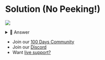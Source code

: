 # Solution (No Peeking!)
![](https://www.youtube.com/watch?v=q_gsLH9aTWc)

<details> <summary> 👀 Answer </summary>

```python
import tkinter as tk
from PIL import Image, ImageTk

window = tk.Tk()
window.title("Guess Who?")
window.geometry("400x400")

label = "Guess Who?"

def showImage():
  person = text.get("1.0", "end")
  if person.lower().strip() == "mo":
    canvas.itemconfig(container, image=mo)
  elif person.lower().strip() == "charlotte":
    canvas.itemconfig(container, image=charlotte)
  elif person.lower().strip() == "gerald":
    canvas.itemconfig(container, image=gerald)
  elif person.lower().strip() == "katie":
    canvas.itemconfig(container, image=katie)
  else:
    hello["text"] = "Unable to find this user"

hello = tk.Label(text=label)
hello.pack()
text = tk.Text(window, height=1, width=30)
text.pack()
button = tk.Button(text="Find", command=showImage)
button.pack()
canvas = tk.Canvas(window, width=400, height=380)
canvas.pack()
charlotte = ImageTk.PhotoImage(Image.open("guessWho/charlotte.jpg"))
gerald = ImageTk.PhotoImage(Image.open("guessWho/gerald.jpg"))
katie = ImageTk.PhotoImage(Image.open("guessWho/katie.jpg"))
mo = ImageTk.PhotoImage(Image.open("guessWho/mo.jpg"))
container = canvas.create_image(150,1,image=mo)

tk.mainloop()
```

</details>

- Join our [100 Days Community](https://replit.com/100-days-help)
- Join our [Discord](https://replit.com/discord)
- Want [live support?](https://replit.com/replit-101)